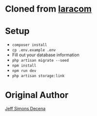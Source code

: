 # Cloned from [laracom](https://github.com/Laracommerce/laracom)

# Setup
* `composer install`
* `cp .env.example .env`
* Fill out your database information
* `php artisan migrate --seed`
* `npm install`
* `npm run dev`
* `php artisan storage:link`

# Original Author

[Jeff Simons Decena](https://jsdecena.me)
